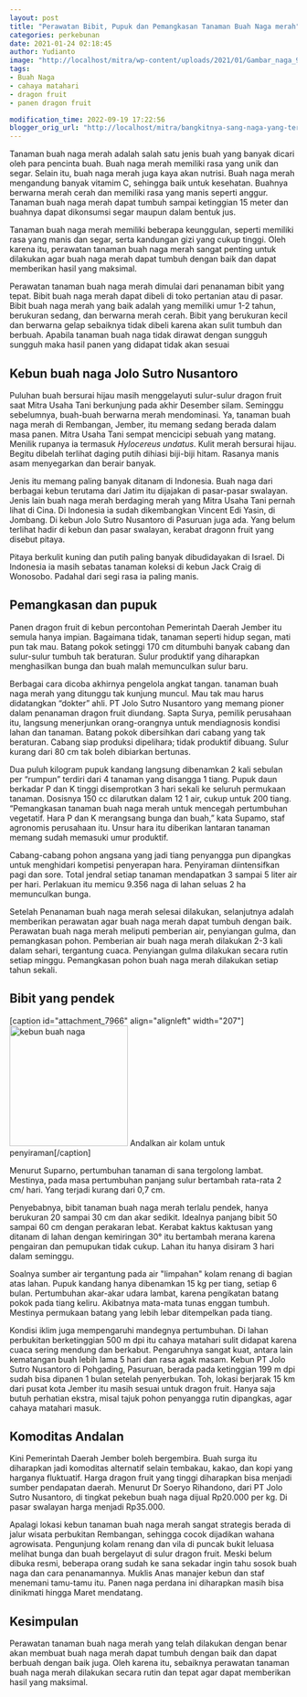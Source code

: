 ```yaml
---
layout: post
title: "Perawatan Bibit, Pupuk dan Pemangkasan Tanaman Buah Naga merah"
categories: perkebunan
date: 2021-01-24 02:18:45
author: Yudianto
image: "http://localhost/mitra/wp-content/uploads/2021/01/Gambar_naga_921x768.jpg"
tags:
- Buah Naga
- cahaya matahari
- dragon fruit
- panen dragon fruit

modification_time: 2022-09-19 17:22:56
blogger_orig_url: "http://localhost/mitra/bangkitnya-sang-naga-yang-tertidur.html"
---
```


Tanaman buah naga merah adalah salah satu jenis buah yang banyak dicari oleh para pencinta buah. Buah naga merah memiliki rasa yang unik dan segar. Selain itu, buah naga merah juga kaya akan nutrisi. Buah naga merah mengandung banyak vitamim C, sehingga baik untuk kesehatan. Buahnya berwarna merah cerah dan memiliki rasa yang manis seperti anggur. Tanaman buah naga merah dapat tumbuh sampai ketinggian 15 meter dan buahnya dapat dikonsumsi segar maupun dalam bentuk jus.

Tanaman buah naga merah memiliki beberapa keunggulan, seperti memiliki rasa yang manis dan segar, serta kandungan gizi yang cukup tinggi. Oleh karena itu, perawatan tanaman buah naga merah sangat penting untuk dilakukan agar buah naga merah dapat tumbuh dengan baik dan dapat memberikan hasil yang maksimal.

Perawatan tanaman buah naga merah dimulai dari penanaman bibit yang tepat. Bibit buah naga merah dapat dibeli di toko pertanian atau di pasar. Bibit buah naga merah yang baik adalah yang memiliki umur 1-2 tahun, berukuran sedang, dan berwarna merah cerah. Bibit yang berukuran kecil dan berwarna gelap sebaiknya tidak dibeli karena akan sulit tumbuh dan berbuah. Apabila tanaman buah naga tidak dirawat dengan sungguh sungguh maka hasil panen yang didapat tidak akan sesuai
<h2>Kebun buah naga Jolo Sutro Nusantoro</h2>
Puluhan buah bersurai hijau masih menggelayuti sulur-sulur dragon fruit saat Mitra Usaha Tani berkunjung pada akhir Desember silam. Seminggu sebelumnya, buah-buah berwarna merah mendominasi. Ya, tanaman buah naga merah di Rembangan, Jember, itu memang sedang berada dalam masa panen. Mitra Usaha Tani sempat mencicipi sebuah yang matang. Menilik rupanya ia termasuk <i>Hylocereus undatus</i>. Kulit merah bersurai hijau. Begitu dibelah terlihat daging putih dihiasi biji-biji hitam. Rasanya manis asam menyegarkan dan berair banyak.

Jenis itu memang paling banyak ditanam di Indonesia. Buah naga dari berbagai kebun terutama dari Jatim itu dijajakan di pasar-pasar swalayan. Jenis lain buah naga merah berdaging merah yang Mitra Usaha Tani pernah lihat di Cina. Di Indonesia ia sudah dikembangkan Vincent Edi Yasin, di Jombang. Di kebun Jolo Sutro Nusantoro di Pasuruan juga ada. Yang belum terlihat hadir di kebun dan pasar swalayan, kerabat dragonn fruit yang disebut pitaya.

Pitaya berkulit kuning dan putih paling banyak dibudidayakan di Israel. Di Indonesia ia masih sebatas tanaman koleksi di kebun Jack Craig di Wonosobo. Padahal dari segi rasa ia paling manis.
<h2 id="pupuk">Pemangkasan dan pupuk</h2>
Panen dragon fruit di kebun percontohan Pemerintah Daerah Jember itu semula hanya impian. Bagaimana tidak, tanaman seperti hidup segan, mati pun tak mau. Batang pokok setinggi 170 cm ditumbuhi banyak cabang dan sulur-sulur tumbuh tak beraturan. Sulur produktif yang diharapkan menghasilkan bunga dan buah malah memunculkan sulur baru.

Berbagai cara dicoba akhirnya pengelola angkat tangan. tanaman buah naga merah yang ditunggu tak kunjung muncul. Mau tak mau harus didatangkan “dokter” ahli. PT Jolo Sutro Nusantoro yang memang pioner dalam penanaman dragon fruit diundang. Sapta Surya, pemilik perusahaan itu, langsung menerjunkan orang-orangnya untuk mendiagnosis kondisi lahan dan tanaman. Batang pokok dibersihkan dari cabang yang tak beraturan. Cabang siap produksi dipelihara; tidak produktif dibuang. Sulur kurang dari 80 cm tak boleh dibiarkan bertunas.

Dua puluh kilogram pupuk kandang langsung dibenamkan 2 kali sebulan per “rumpun” terdiri dari 4 tanaman yang disangga 1 tiang. Pupuk daun berkadar P dan K tinggi disemprotkan 3 hari sekali ke seluruh permukaan tanaman. Dosisnya 150 cc dilarutkan dalam 12 1 air, cukup untuk 200 tiang. “Pemangkasan tanaman buah naga merah untuk mencegah pertumbuhan vegetatif. Hara P dan K merangsang bunga dan buah,” kata Supamo, staf agronomis perusahaan itu. Unsur hara itu diberikan lantaran tanaman memang sudah memasuki umur produktif.

Cabang-cabang pohon angsana yang jadi tiang penyangga pun dipangkas untuk menghidari kompetisi penyerapan hara. Penyiraman diintensifkan pagi dan sore. Total jendral setiap tanaman mendapatkan 3 sampai 5 liter air per hari. Perlakuan itu memicu 9.356 naga di lahan seluas 2 ha memunculkan bunga.

Setelah Penanaman buah naga merah selesai dilakukan, selanjutnya adalah memberikan perawatan agar buah naga merah dapat tumbuh dengan baik. Perawatan buah naga merah meliputi pemberian air, penyiangan gulma, dan pemangkasan pohon. Pemberian air buah naga merah dilakukan 2-3 kali dalam sehari, tergantung cuaca. Penyiangan gulma dilakukan secara rutin setiap minggu. Pemangkasan pohon buah naga merah dilakukan setiap tahun sekali.
<h2 id="Bibit">Bibit yang pendek</h2>
[caption id="attachment_7966" align="alignleft" width="207"]<a href="http://127.0.0.1/mitra/wp-content/uploads/2021/01/Gambar_naga1_753x768.jpg"><img class=" wp-image-7966" src="http://127.0.0.1/mitra/wp-content/uploads/2021/01/Gambar_naga1_753x768.jpg" alt="kebun buah naga" width="207" height="211" /></a> Andalkan air kolam untuk penyiraman[/caption]

Menurut Suparno, pertumbuhan tanaman di sana tergolong lambat. Mestinya, pada masa pertumbuhan panjang sulur bertambah rata-rata 2 cm/ hari. Yang terjadi kurang dari 0,7 cm.

Penyebabnya, bibit tanaman buah naga merah terlalu pendek, hanya berukuran 20 sampai 30 cm dan akar sedikit. Idealnya panjang bibit 50 sampai 60 cm dengan perakaran lebat.
Kerabat kaktus kaktusan yang ditanam di lahan dengan kemiringan 30° itu bertambah merana karena pengairan dan pemupukan tidak cukup. Lahan itu hanya disiram 3 hari dalam seminggu.

Soalnya sumber air tergantung pada air "limpahan" kolam renang di bagian atas lahan. Pupuk kandang hanya dibenamkan 15 kg per tiang, setiap 6 bulan.
Pertumbuhan akar-akar udara lambat, karena pengikatan batang pokok pada tiang keliru. Akibatnya mata-mata tunas enggan tumbuh. Mestinya permukaan batang yang lebih lebar ditempelkan pada tiang.

Kondisi iklim juga mempengaruhi mandegnya pertumbuhan. Di lahan perbukitan berketinggian 500 m dpi itu cahaya matahari sulit didapat karena cuaca sering mendung dan berkabut. Pengaruhnya sangat kuat, antara lain kematangan buah lebih lama 5 hari dan rasa agak masam. Kebun PT Jolo Sutro Nusantoro di Pohgading, Pasuruan, berada pada ketinggian 199 m dpi sudah bisa dipanen 1 bulan setelah penyerbukan. Toh, lokasi berjarak 15 km dari pusat kota Jember itu masih sesuai untuk dragon fruit. Hanya saja butuh perhatian ekstra, misal tajuk pohon penyangga rutin dipangkas, agar cahaya matahari masuk.
<h2 id="wisata">Komoditas Andalan</h2>
Kini Pemerintah Daerah Jember boleh bergembira. Buah surga itu diharapkan jadi komoditas alternatif selain tembakau, kakao, dan kopi yang harganya fluktuatif. Harga dragon fruit yang tinggi diharapkan bisa menjadi sumber pendapatan daerah. Menurut Dr Soeryo Rihandono, dari PT Jolo Sutro Nusantoro, di tingkat pekebun buah naga dijual Rp20.000 per kg. Di pasar swalayan harga menjadi Rp35.000.

Apalagi lokasi kebun tanaman buah naga merah sangat strategis berada di jalur wisata perbukitan Rembangan, sehingga cocok dijadikan wahana agrowisata. Pengunjung kolam renang dan vila di puncak bukit leluasa melihat bunga dan buah bergelayut di sulur dragon fruit. Meski belum dibuka resmi, beberapa orang sudah ke sana sekadar ingin tahu sosok buah naga dan cara penanamannya. Muklis Anas manajer kebun dan staf menemani tamu-tamu itu. Panen naga perdana ini diharapkan masih bisa dinikmati hingga Maret mendatang.
<h2>Kesimpulan</h2>
Perawatan tanaman buah naga merah yang telah dilakukan dengan benar akan membuat buah naga merah dapat tumbuh dengan baik dan dapat berbuah dengan baik juga. Oleh karena itu, sebaiknya perawatan tanaman buah naga merah dilakukan secara rutin dan tepat agar dapat memberikan hasil yang maksimal.
